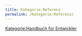 ```yaml
---
title: Kategorie:Referenz
permalink: /Kategorie:Referenz/
---
```


[Kategorie:Handbuch für Entwickler](/Kategorie:Handbuch_für_Entwickler )